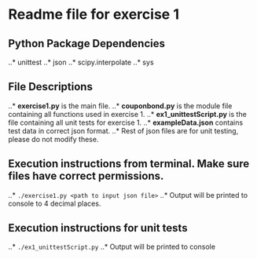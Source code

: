 # Readme file for exercise 1

## Python Package Dependencies 
..* unittest
..* json
..* scipy.interpolate
..* sys

## File Descriptions
..* __exercise1.py__ is the main file.
..* __couponbond.py__ is the module file containing all functions used in exercise 1.
..* __ex1_unittestScript.py__ is the file containing all unit tests for exercise 1.
..* __exampleData.json__ contains test data in correct json format.
..* Rest of json files are for unit testing, please do not modify these.

## Execution instructions from terminal. Make sure files have correct permissions. 
..* `./exercise1.py <path to input json file>`
..* Output will be printed to console to 4 decimal places.

## Execution instructions for unit tests
..* `./ex1_unittestScript.py`
..* Output will be printed to console
